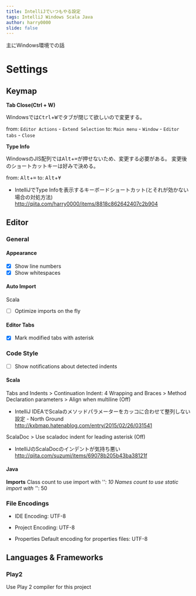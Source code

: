 ```yaml
---
title: IntelliJでいつもやる設定
tags: IntelliJ Windows Scala Java
author: harry0000
slide: false
---
```

主にWindows環境での話

# Settings

## Keymap

**Tab Close(Ctrl + W)**

Windowsでは<kbd>Ctrl</kbd>+<kbd>W</kbd>でタブが閉じて欲しいので変更する。

from: `Editor Actions` - `Extend Selection`
to: `Main menu` - `Window` - `Editor tabs` - `Close`

**Type Info**

WindowsのJIS配列では<kbd>Alt</kbd>+<kbd>=</kbd>が押せないため、変更する必要がある。
変更後のショートカットキーは好みで決める。

from: <kbd>Alt</kbd>+<kbd>=</kbd>
to: <kbd>Alt</kbd>+<kbd>¥</kbd>

* IntelliJでType Infoを表示するキーボードショートカット(とそれが効かない場合の対処方法)  
http://qiita.com/harry0000/items/8818c862642407c2b904

## Editor

### General

#### Appearance

* [x] Show line numbers
* [x] Show whitespaces

#### Auto Import

Scala

- [ ] Optimize imports on the fly

#### Editor Tabs

* [x] Mark modified tabs with asterisk

### Code Style

- [ ] Show notifications about detected indents

#### Scala

Tabs and Indents > Continuation Indent: 4
Wrapping and Braces > Method Declaration parameters > Align when multiline (Off)

* IntelliJ IDEAでScalaのメソッドパラメーターをカッコに合わせて整列しない設定 - North Ground  
http://kxbmap.hatenablog.com/entry/2015/02/26/031541

ScalaDoc > Use scaladoc indent for leading asterisk (Off)

* IntelliJのScalaDocのインデントが気持ち悪い  
http://qiita.com/suzumi/items/69078b205b43ba38121f

#### Java

**Imports**
Class count to use import with '*': 10
Names count to use static import with '*': 50

### File Encodings

* IDE Encoding: UTF-8
* Project Encoding: UTF-8

* Properties
Default encoding for properties files: UTF-8

## Languages & Frameworks

### Play2

Use Play 2 compiler for this project
